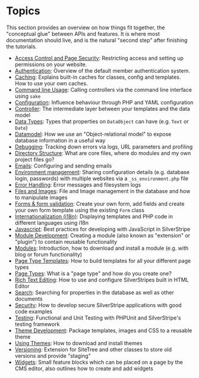 # Topics

This section provides an overview on how things fit together, the "conceptual glue" between APIs and features.
It is where most documentation should live, and is the natural "second step" after finishing the tutorials.

 * [Access Control and Page Security](access-control): Restricting access and setting up permissions on your website.
 * [Authentication](authentication): Overview of the default member authentication system.
 * [Caching](caching): Explains built-in caches for classes, config and templates. How to use your own caches.
 * [Command line Usage](commandline): Calling controllers via the command line interface using `sake`
 * [Configuration](configuration): Influence behaviour through PHP and YAML configuration
 * [Controller](controller): The intermediate layer between your templates and the data model
 * [Data Types](data-types): Types that properties on `DataObject` can have (e.g. `Text` or `Date`)
 * [Datamodel](datamodel): How we use an "Object-relational model" to expose database information in a useful way
 * [Debugging](debugging): Tracking down errors via logs, URL parameters and profiling
 * [Directory Structure](directory-structure): What are core files, where do modules and my own project files go? 
 * [Emails](email): Configuring and sending emails
 * [Environment management](environment-management): Sharing configuration details (e.g. database login, passwords) with multiple websites via a `_ss_environment.php` file
 * [Error Handling](error-handling): Error messages and filesystem logs
 * [Files and Images](files): File and Image management in the database and how to manipulate images
 * [Forms & form validation](forms): Create your own form, add fields and create your own form template using the existing `Form` class
 * [Internationalization (i18n)](i18n): Displaying templates and PHP code in different languages using i18n
 * [Javascript](javascript): Best practices for developing with JavaScript in SilverStripe
 * [Module Development](module-development): Creating a module (also known as "extension" or "plugin") to contain reusable functionality
 * [Modules](modules): Introduction, how to download and install a module (e.g. with blog or forum functionality)
 * [Page Type Templates](page-type-templates): How to build templates for all your different page types
 * [Page Types](page-types): What is a "page type" and how do you create one?
 * [Rich Text Editing](rich-text-editing): How to use and configure SilverStripes built in HTML Editor
 * [Search](search): Searching for properties in the database as well as other documents
 * [Security](security): How to develop secure SilverStripe applications with good code examples
 * [Testing](testing): Functional and Unit Testing with PHPUnit and SilverStripe's testing framework
 * [Theme Development](theme-development): Package templates, images and CSS to a reusable theme
 * [Using Themes](themes): How to download and install themes
 * [Versioning](versioning): Extension for SiteTree and other classes to store old versions and provide "staging"
 * [Widgets](widgets): Small feature blocks which can be placed on a page by the CMS editor, also outlines how to create and add widgets
